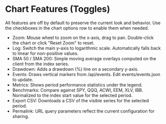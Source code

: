 # Chart Features (Toggles)

All features are off by default to preserve the current look and behavior. Use the checkboxes in the chart options row to enable them when needed.

- Zoom: Mouse wheel to zoom on the x-axis, drag to pan. Double-click the chart or click "Reset Zoom" to reset.
- Log: Switch the main y-axis to logarithmic scale. Automatically falls back to linear for non-positive values.
- SMA 50 / SMA 200: Simple moving average overlays computed on the client from the index series.
- Drawdown: Adds a drawdown (%) line on a secondary y-axis.
- Events: Draws vertical markers from /api/events. Edit events/events.json to update.
- Metrics: Shows period performance statistics under the legend.
- Benchmarks: Compare against SPY, QQQ, ACWI, EEM, XLV, IBB. Normalized to the index start value for the selected period.
- Export CSV: Downloads a CSV of the visible series for the selected period.
- Permalink: URL query parameters reflect the current configuration for sharing.
